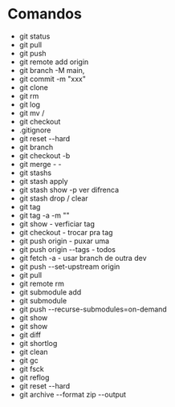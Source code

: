 # Comandos

- git status
- git pull
- git push
- git remote add origin <branch>
- git branch -M main,
- git commit <file> -m "xxx"
- git clone <url> 
- git rm 
- git log
- git mv <item> <folder>/<item>
- git checkout <folder>
- .gitignore
- git reset --hard
- git branch <name>
- git checkout -b <name>
- git merge - <name><name> -
- git stashs 
- git stash apply <num>
- git stash show -p ver difrenca
- git stash drop / clear 
- git tag 
- git tag -a <nome>  -m "<msg>"
- git show - verficiar tag
- git checkout - trocar pra tag
- git push origin <name> - puxar uma
- git push origin --tags - todos
- git fetch -a - usar branch de outra dev 
- git push --set-upstream origin <local>
- git pull
- git remote rm
- git submodule add <repo>
- git submodule
- git push --recurse-submodules=on-demand
- git show 
- git show <tag>
- git diff 
- git shortlog
- git clean 
- git gc
- git fsck
- git reflog
- git reset --hard <hash> 
- git archive --format zip --output <zipfilename>
